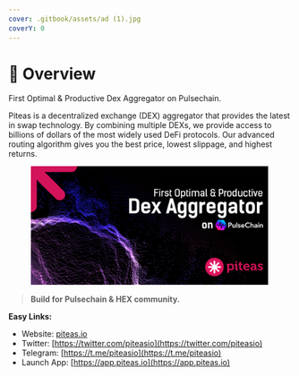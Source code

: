 ```yaml
---
cover: .gitbook/assets/ad (1).jpg
coverY: 0
---
```


# 💠 Overview

First Optimal & Productive Dex Aggregator on Pulsechain.

Piteas is a decentralized exchange (DEX) aggregator that provides the latest in swap technology. By combining multiple DEXs, we provide access to billions of dollars of the most widely used DeFi protocols. Our advanced routing algorithm gives you the best price, lowest slippage, and highest returns.

<figure><img src=".gitbook/assets/1280-640-landing (1).jpg" alt=""><figcaption></figcaption></figure>

> **Build for Pulsechain & HEX community.**

**Easy Links:**

* Website: [piteas.io](https://piteas.io/)
* Twitter: [https://twitter.com/piteasio](https://twitter.com/piteasio)
* Telegram: [https://t.me/piteasio](https://t.me/piteasio)
* Launch App: [https://app.piteas.io](https://app.piteas.io)
